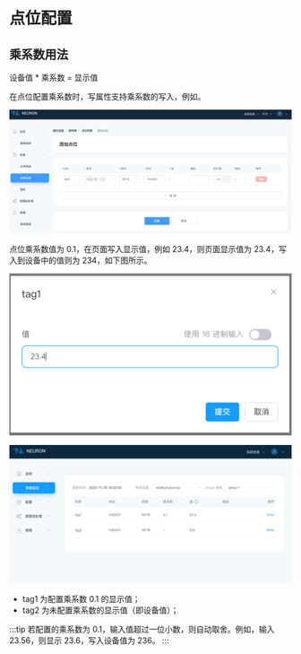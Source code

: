 # 点位配置

## 乘系数用法

设备值 * 乘系数 = 显示值

在点位配置乘系数时，写属性支持乘系数的写入，例如。

![tag_decimal](./assets/tag_decimal.png)

点位乘系数值为 0.1，在页面写入显示值，例如 23.4，则页面显示值为 23.4，写入到设备中的值则为 234，如下图所示。

![write_value](./assets/write_value.png)

![monitor_decimal](./assets/monitor_decimal.png)

* tag1 为配置乘系数 0.1 的显示值；
* tag2 为未配置乘系数的显示值（即设备值）；

:::tip
若配置的乘系数为 0.1，输入值超过一位小数，则自动取舍。例如，输入 23.56，则显示 23.6，写入设备值为 236。
:::